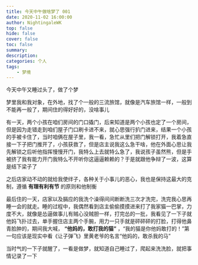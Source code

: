 ```yaml
---
title: 今天中午做啥梦了 001
date: 2020-11-02 16:00:00
author: NightingaleWK
top: false
hide: false
cover: false
toc: false
summary: 
description: 
categories: 个人
tags:
    - 梦境
---
```

今天中午又睡过头了，做了个梦

梦里我和我对象，在外地，找了个一般的三流旅馆，就像是汽车旅馆一样，一般到不能再一般了，期间住的得好好的，没啥事儿

有一天，两个小孩在咱们房间的门口撬门，后来知道是两个小孩也定了一个房间，但是因为走错走到咱们屋子门口刷卡进不来，就心思强行扒门进来，结果一个小孩的手被卡住了，当时咱俩在屋子里，我一看，急忙从里们把门解锁打开，我着急直接一下子把门推开了，小孩获救了，但是店主说我这么急干啥，他在外面心思让我先解锁之后听他指挥慢慢开门，我特么上去就特么急了，我说孩子虽然熊，但是手被挤了我有能力开门我特么不开听你这逼逼赖赖的？于是就跟他争辩了一波，这算是结下梁子了

之后店家动不动的就给我使绊子，各种关于小事儿的恶心，我也是保持这最大的克制，遵循 **有理有利有节** 的原则和他制衡

最后住的一天，店家以及膈应的我洗个澡得间间断断洗三次才洗完，洗完我心思再睡一会的就走。睡的过程中，我偶然看到店主偷偷摸摸进来打了我家猫一巴掌，力度不大，就像是怂逼做事儿有贼心没贼胆一样，打完怂的一批，我看见了一下子就他妈飞扑过去，单手握住店主两个手腕，用力一只手就是砰砰砰的打脸，打得他鼻青脸肿的，期间我大喊， **“他妈的，敢打我的猫”** ，“我的猫是你他妈敢打的！”第一句应该是现实中看《让子弹飞》里黄老爷的名言“他妈的，敢杀我的马”

当时气的一下子就醒了，一看是做梦，就知道自己睡过了，爬起来洗洗脸，就把事情记录了一下